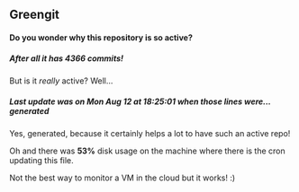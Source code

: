## Greengit

#### Do you wonder why this repository is so active?

##### After all it has 4366 commits!

But is it *really* active? Well...

##### Last update was on Mon Aug 12 at 18:25:01 when those lines were... generated

Yes, generated, because it certainly helps a lot to have such an active repo!

Oh and there was **53%** disk usage on the machine
where there is the cron updating this file.

Not the best way to monitor a VM in the cloud but it works! :)
